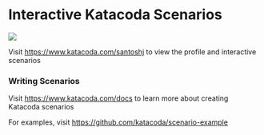 # Interactive Katacoda Scenarios

[![](http://shields.katacoda.com/katacoda/santoshj/count.svg)](https://www.katacoda.com/santoshj "Get your profile on Katacoda.com")

Visit https://www.katacoda.com/santoshj to view the profile and interactive scenarios

### Writing Scenarios
Visit https://www.katacoda.com/docs to learn more about creating Katacoda scenarios

For examples, visit https://github.com/katacoda/scenario-example

